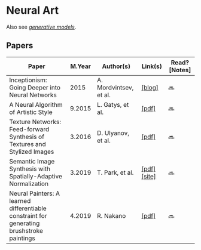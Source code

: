 # Neural Art
Also see *[generative models](https://github.com/Benned-H/Reading_List/blob/master/Topics/Generative%20Models.md)*.

## Papers
Paper | M.Year | Author(s) | Link(s) | Read? [Notes]
--- | --- | --- | --- | ---
Inceptionism: Going Deeper into Neural Networks | 2015 | A. Mordvintsev, et al. | [[blog]](https://ai.googleblog.com/2015/06/inceptionism-going-deeper-into-neural.html) | 🔜
A Neural Algorithm of Artistic Style | 9.2015 | L. Gatys, et al. | [[pdf]](https://arxiv.org/pdf/1508.06576.pdf) | 🔜
Texture Networks: Feed-forward Synthesis of Textures and Stylized Images | 3.2016 | D. Ulyanov, et al. | [[pdf]](https://arxiv.org/pdf/1603.03417.pdf) | 🔜
Semantic Image Synthesis with Spatially-Adaptive Normalization | 3.2019 | T. Park, et al. | [[pdf]](https://arxiv.org/pdf/1903.07291.pdf) [[site]](https://nvlabs.github.io/SPADE/) | 🔜
Neural Painters: A learned differentiable constraint for generating brushstroke paintings | 4.2019 | R. Nakano | [[pdf]](https://arxiv.org/pdf/1904.08410.pdf) | 🔜
